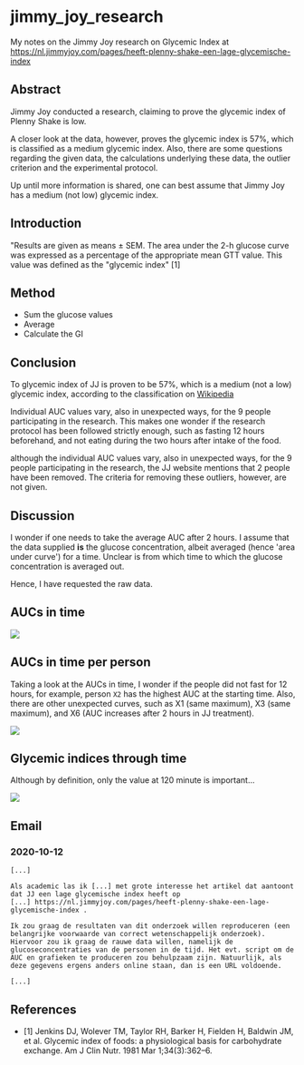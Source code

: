 # jimmy_joy_research

My notes on the Jimmy Joy research on Glycemic Index 
at https://nl.jimmyjoy.com/pages/heeft-plenny-shake-een-lage-glycemische-index

## Abstract

Jimmy Joy conducted a research, claiming to prove the glycemic
index of Plenny Shake is low.

A closer look at the data, however, proves the glycemic index is 57%, which
is classified as a medium glycemic index. Also, there are some questions
regarding the given data, the calculations underlying these data,
the outlier criterion and the experimental protocol.

Up until more information is shared, one can best assume that
Jimmy Joy has a medium (not low) glycemic index.

## Introduction

"Results are given as means ± SEM.
The area under the 2-h glucose curve
was expressed as a percentage
of the appropriate mean GTT value.
This value was defined as the "glycemic index" [1]

## Method

 * Sum the glucose values
 * Average
 * Calculate the GI	

## Conclusion

To glycemic index of JJ is proven to be 57%, which is a medium (not a low)
glycemic index, according to the classification on [Wikipedia](https://en.wikipedia.org/wiki/Glycemic_index#Grouping)

Individual AUC values vary, also in unexpected ways, for the 9 people participating
in the research. This makes one wonder if the research protocol has been
followed strictly enough, such as fasting 12 hours beforehand, and
not eating during the two hours after intake of the food.

although the individual AUC values vary, also in unexpected ways, 
for the 9 people participating in the research, the JJ website
mentions that 2 people have been removed. The criteria for removing
these outliers, however, are not given.

## Discussion

I wonder if one needs to take the average AUC after 2 hours.
I assume that the data supplied **is** the glucose concentration,
albeit averaged (hence 'area under curve') for a time. Unclear is
from which time to which the glucose concentration is averaged out.

Hence, I have requested the raw data.

## AUCs in time

![](aucs_in_time.png)

## AUCs in time per person

Taking a look at the AUCs in time, I wonder if the people did not fast for 12 hours,
for example, person `X2` has the highest AUC at the starting time. 
Also, there are other unexpected curves, such as X1 (same maximum), 
X3 (same maximum), and X6 (AUC increases after 2 hours in JJ treatment).

![](aucs_in_time_pp.png)

## Glycemic indices through time

Although by definition, only the value at 120 minute is important...

![](gi_in_time.png)

## Email

### 2020-10-12

```
[...]

Als academic las ik [...] met grote interesse het artikel dat aantoont dat JJ een lage glycemische index heeft op
[...] https://nl.jimmyjoy.com/pages/heeft-plenny-shake-een-lage-glycemische-index .

Ik zou graag de resultaten van dit onderzoek willen reproduceren (een belangrijke voorwaarde van correct wetenschappelijk onderzoek). Hiervoor zou ik graag de rauwe data willen, namelijk de glucoseconcentraties van de personen in de tijd. Het evt. script om de AUC en grafieken te produceren zou behulpzaam zijn. Natuurlijk, als deze gegevens ergens anders online staan, dan is een URL voldoende.

[...]
```

## References

 * [1]  Jenkins DJ, Wolever TM, Taylor RH, Barker H, Fielden H, Baldwin JM, et al. Glycemic index of foods: a physiological basis for carbohydrate exchange. Am J Clin Nutr. 1981 Mar 1;34(3):362–6.

